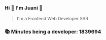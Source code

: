 ### Hi 👋 I&#39;m Juani 🦁

> I&#39;m a Frontend Web Developer SSR

### 📚 Minutes being a developer: 1839694
